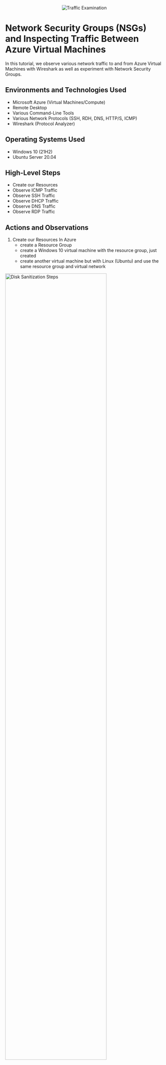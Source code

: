 <p align="center">
<img src="https://i.imgur.com/Ua7udoS.png" alt="Traffic Examination"/>
</p>

<h1>Network Security Groups (NSGs) and Inspecting Traffic Between Azure Virtual Machines</h1>
In this tutorial, we observe various network traffic to and from Azure Virtual Machines with Wireshark as well as experiment with Network Security Groups. <br />

<h2>Environments and Technologies Used</h2>

- Microsoft Azure (Virtual Machines/Compute)
- Remote Desktop
- Various Command-Line Tools
- Various Network Protocols (SSH, RDH, DNS, HTTP/S, ICMP)
- Wireshark (Protocol Analyzer)

<h2>Operating Systems Used </h2>

- Windows 10 (21H2)
- Ubuntu Server 20.04

<h2>High-Level Steps</h2>

- Create our Resources
- Observe ICMP Traffic
- Observe SSH Traffic
- Observe DHCP Traffic
- Observe DNS Traffic
- Observe RDP Traffic

<h2>Actions and Observations</h2>

1. Create our Resources
In Azure
	- create a Resource Group
	- create a Windows 10 virtual machine with the resource group, just created
	- create another virtual machine but with Linux (Ubuntu) and use the same resource group and virtual network

<p>
<img src="https://i.imgur.com/DJmEXEB.png" height="80%" width="80%" alt="Disk Sanitization Steps"/>
</p>

2. Observe ICMP Traffic
	- Use RDP to connect to Windows 10 VM
	- Install Wireshark
	- Open wireshark and filter ICMP traffic only
	- Get the private IP address of the Ubuntu VM and attempt to ping it from the Windowns 10 VM
	- Observe the ping request and replies within wireshark
	- Open command line or PowerShell and attempt to ping a public website, of your choice, and observe the traffic in WireShark
	- Open the network security group in the Ubuntu VM and disable incoming (inbound) ICMP traffic
	- In the Windows 10 VM, you'll observe the ICMP traffic in WireShark and ping activity in command line
		- You'll notice that the firewall (NSG) is prohibiting the ICMP inbound traffic
	- Re-enable the ICMP traffic by going back into the Ubuntu VM and enable the traffic through the Network Security Group
	- Back in Windows 10 VM, you'll see the ICMP traffic is pinging in WireShark and command line
	- You can stop the ping activity by pressing "ctrl-c"

<p>
<img src="https://i.imgur.com/DJmEXEB.png" height="80%" width="80%" alt="Disk Sanitization Steps"/>
</p>

3. Observe SSH Traffic
	- Go back to WireShark and filter for SSH traffic
	- SSH into the Ubuntu VM by its private IP address
		- Type commands into linux SSH like username, pwd, etc
		- Type exit and press enter to close the SSH connection

<p>
<img src="https://i.imgur.com/DJmEXEB.png" height="80%" width="80%" alt="Disk Sanitization Steps"/>
</p>

4. Observe DHCP Traffic
	- Filter for DHCP traffic only in WireShark
	- Attemp to issue your Windows VM a new IP address by typing ipconfig/renew in the command line
	- Observe the DHCP traffic appearing in WireShark

<p>
<img src="https://i.imgur.com/DJmEXEB.png" height="80%" width="80%" alt="Disk Sanitization Steps"/>
</p>

5. Observe DNS Traffic
	- In WireShark filter DNS traffic
	- In the Windows 10 VM use nslookup, in the command line, to lookup common website IP address are e.g. google.com
		- Observe the DNS traffic in WireShark
    
<p>
<img src="https://i.imgur.com/DJmEXEB.png" height="80%" width="80%" alt="Disk Sanitization Steps"/>
</p>    

6. Observe RDP Traffic
	- Filter for RDP traffic in WireShark
		- You can also type tcp.port==3389 instead of typing RDP
	- Observe the traffic in WireShark
		- You'll see the traffic is endless since it's constantly showing a live stream from one computer to another


<p>
<img src="https://i.imgur.com/DJmEXEB.png" height="80%" width="80%" alt="Disk Sanitization Steps"/>
</p>
<br />
